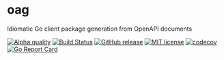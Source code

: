 # oag
Idiomatic Go client package generation from OpenAPI documents

[![Alpha quality](https://img.shields.io/badge/status-ALPHA-orange.svg)]()
[![Build Status](https://travis-ci.org/jbowes/oag.svg?branch=master)](https://travis-ci.org/jbowes/oag)
[![GitHub release](https://img.shields.io/github/release/jbowes/oag.svg)](https://github.com/jbowes/oag/releases/latest)
[![MIT license](https://img.shields.io/badge/license-MIT-blue.svg)](./LICENSE)
[![codecov](https://img.shields.io/codecov/c/github/jbowes/oag.svg)](https://codecov.io/gh/jbowes/oag)
[![Go Report Card](https://goreportcard.com/badge/github.com/jbowes/oag)](https://goreportcard.com/report/github.com/jbowes/oag)
